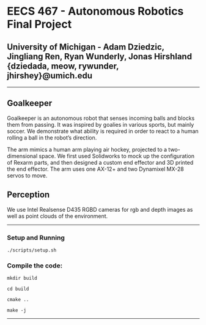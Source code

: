 # EECS 467 - Autonomous Robotics Final Project
## University of Michigan - Adam Dziedzic, Jingliang Ren, Ryan Wunderly, Jonas Hirshland {dziedada, meow, rywunder, jhirshey}@umich.edu

---

## Goalkeeper

Goalkeeper is an autonomous robot that senses incoming balls and blocks them from passing. It was inspired by goalies in various sports, but mainly soccer. We demonstrate what ability is required in order to react to a human rolling a ball in the robot’s direction.

The arm mimics a human arm playing air hockey, projected to a two-dimensional space. We first used Solidworks to mock up the configuration of Rexarm parts, and then designed a custom end effector and 3D printed the end effector. The arm uses one AX-12+ and two Dynamixel MX-28 servos to move.

## Perception

We use Intel Realsense D435 RGBD cameras for rgb and depth images as well as point clouds of the environment.

---

### Setup and Running

`./scripts/setup.sh`

### Compile the code:

`mkdir build`

`cd build`

`cmake ..`

`make -j`

---
